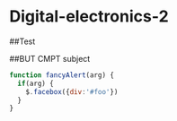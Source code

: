 # Digital-electronics-2

##Test

##BUT CMPT subject


```javascript
function fancyAlert(arg) {
  if(arg) {
    $.facebox({div:'#foo'})
  }
}
```

